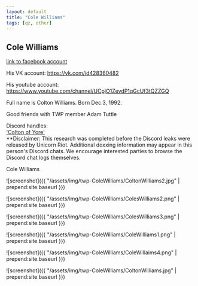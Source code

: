 ```yaml
---
layout: default
title: "Cole Williams"
tags: [qz, other]
---
```



## Cole Williams

[link to facebook account](https://www.facebook.com/100024549999633)

His VK account: https://vk.com/id428360482

His youtube account: https://www.youtube.com/channel/UCpjO1ZevdP1qGcUf3tQZZGQ

Full name is Colton Williams. Born Dec.3, 1992.

Good friends with TWP member Adam Tuttle

Discord handles:  
['Colton of Yore'](https://discordleaks.unicornriot.ninja/discord/user/1993)  
**Disclaimer: This research was completed before the Discord leaks were released by Unicorn Riot. Additional doxxing information may appear in this person's Discord chats. We encourage interested parties to browse the Discord chat logs themselves.






 Cole Williams






![screenshot]({{ "/assets/img/twp-ColeWilliams/ColtonWilliams2.jpg" | prepend:site.baseurl }})


![screenshot]({{ "/assets/img/twp-ColeWilliams/ColesWilliams2.png" | prepend:site.baseurl }})


![screenshot]({{ "/assets/img/twp-ColeWilliams/ColesWilliams3.png" | prepend:site.baseurl }})


![screenshot]({{ "/assets/img/twp-ColeWilliams/ColeWIlliams1.png" | prepend:site.baseurl }})


![screenshot]({{ "/assets/img/twp-ColeWilliams/ColeWIllaims4.png" | prepend:site.baseurl }})


![screenshot]({{ "/assets/img/twp-ColeWilliams/ColtonWilliams.jpg" | prepend:site.baseurl }})
